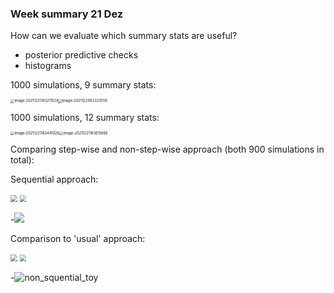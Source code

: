 ### Week summary 21 Dez



How can we evaluate which summary stats are useful?

- posterior predictive checks
- histograms

1000 simulations, 9 summary stats:

<img src="/home/kathi/snap/typora/46/.config/Typora/typora-user-images/image-20211221183211529.png" alt="image-20211221183211529" style="zoom: 40%;" /><img src="/home/kathi/Documents/Master_thesis/sbi_for_eeg_data/week_summaries/figures/post_dens_9stats_1000sims.png" alt="image-20211221183323559" style="zoom:40%;" />

1000 simulations, 12 summary stats:

<img src="/home/kathi/Documents/Master_thesis/sbi_for_eeg_data/week_summaries/figures/12stats_1000sims.png" alt="image-20211221183441026" style="zoom:40%;" /><img src="/home/kathi/snap/typora/46/.config/Typora/typora-user-images/image-20211221183615666.png" alt="image-20211221183615666" style="zoom:40%;" />









Comparing step-wise and non-step-wise approach (both 900 simulations in total):

Sequential approach: 

<p float="left">
    <img src="/home/kathi/Documents/Master_thesis/sbi_for_eeg_data/week_summaries/figures/sequential_1.png" style="zoom: 67%;" />
    <img src="/home/kathi/Documents/Master_thesis/sbi_for_eeg_data/week_summaries/figures/sequential_combined_prior.png" style="zoom:67%;" />
</p>



-<img src="/home/kathi/Documents/Master_thesis/sbi_for_eeg_data/week_summaries/figures/sequential_posterior_dens_plot.png" style="zoom: 100%;" />

Comparison to 'usual' approach:



<p float="left">
    <img src="/home/kathi/Documents/Master_thesis/sbi_for_eeg_data/week_summaries/figures/non_sequential.png" style="zoom: 67%;"/>
    <img src="/home/kathi/Documents/Master_thesis/sbi_for_eeg_data/week_summaries/figures/non_sequential_prior.png" style="zoom: 67%;" />
</p>

-![non_squential_toy](/home/kathi/Documents/Master_thesis/sbi_for_eeg_data/week_summaries/figures/non_squential_toy.png)